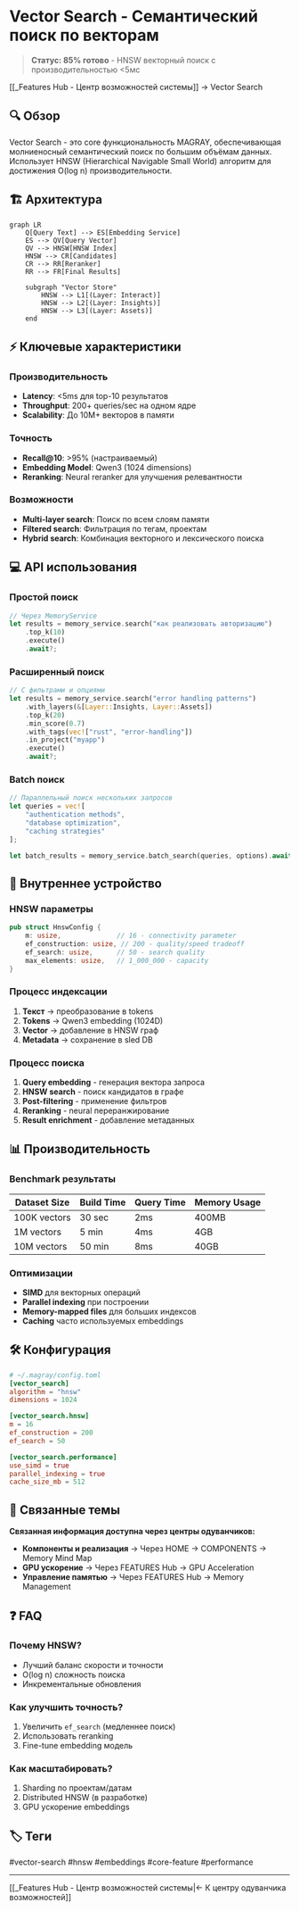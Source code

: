 # Vector Search - Семантический поиск по векторам

> **Статус: 85% готово** - HNSW векторный поиск с производительностью <5мс

[[_Features Hub - Центр возможностей системы]] → Vector Search

## 🔍 Обзор

Vector Search - это core функциональность MAGRAY, обеспечивающая молниеносный семантический поиск по большим объёмам данных. Использует HNSW (Hierarchical Navigable Small World) алгоритм для достижения O(log n) производительности.

## 🏗️ Архитектура

```mermaid
graph LR
    Q[Query Text] --> ES[Embedding Service]
    ES --> QV[Query Vector]
    QV --> HNSW[HNSW Index]
    HNSW --> CR[Candidates]
    CR --> RR[Reranker]
    RR --> FR[Final Results]
    
    subgraph "Vector Store"
        HNSW --> L1[(Layer: Interact)]
        HNSW --> L2[(Layer: Insights)]
        HNSW --> L3[(Layer: Assets)]
    end
```

## ⚡ Ключевые характеристики

### Производительность
- **Latency**: <5ms для top-10 результатов
- **Throughput**: 200+ queries/sec на одном ядре
- **Scalability**: До 10M+ векторов в памяти

### Точность
- **Recall@10**: >95% (настраиваемый)
- **Embedding Model**: Qwen3 (1024 dimensions)
- **Reranking**: Neural reranker для улучшения релевантности

### Возможности
- **Multi-layer search**: Поиск по всем слоям памяти
- **Filtered search**: Фильтрация по тегам, проектам
- **Hybrid search**: Комбинация векторного и лексического поиска

## 💻 API использования

### Простой поиск

```rust
// Через MemoryService
let results = memory_service.search("как реализовать авторизацию")
    .top_k(10)
    .execute()
    .await?;
```

### Расширенный поиск

```rust
// С фильтрами и опциями
let results = memory_service.search("error handling patterns")
    .with_layers(&[Layer::Insights, Layer::Assets])
    .top_k(20)
    .min_score(0.7)
    .with_tags(vec!["rust", "error-handling"])
    .in_project("myapp")
    .execute()
    .await?;
```

### Batch поиск

```rust
// Параллельный поиск нескольких запросов
let queries = vec![
    "authentication methods",
    "database optimization",
    "caching strategies"
];

let batch_results = memory_service.batch_search(queries, options).await?;
```

## 🔧 Внутреннее устройство

### HNSW параметры

```rust
pub struct HnswConfig {
    m: usize,              // 16 - connectivity parameter
    ef_construction: usize, // 200 - quality/speed tradeoff
    ef_search: usize,      // 50 - search quality
    max_elements: usize,   // 1_000_000 - capacity
}
```

### Процесс индексации

1. **Текст** → преобразование в tokens
2. **Tokens** → Qwen3 embedding (1024D)
3. **Vector** → добавление в HNSW граф
4. **Metadata** → сохранение в sled DB

### Процесс поиска

1. **Query embedding** - генерация вектора запроса
2. **HNSW search** - поиск кандидатов в графе
3. **Post-filtering** - применение фильтров
4. **Reranking** - neural переранжирование
5. **Result enrichment** - добавление метаданных

## 📊 Производительность

### Benchmark результаты

| Dataset Size | Build Time | Query Time | Memory Usage |
|-------------|------------|------------|--------------|
| 100K vectors | 30 sec | 2ms | 400MB |
| 1M vectors | 5 min | 4ms | 4GB |
| 10M vectors | 50 min | 8ms | 40GB |

### Оптимизации

- **SIMD** для векторных операций
- **Parallel indexing** при построении
- **Memory-mapped files** для больших индексов
- **Caching** часто используемых embeddings

## 🛠️ Конфигурация

```toml
# ~/.magray/config.toml
[vector_search]
algorithm = "hnsw"
dimensions = 1024

[vector_search.hnsw]
m = 16
ef_construction = 200
ef_search = 50

[vector_search.performance]
use_simd = true
parallel_indexing = true
cache_size_mb = 512
```

## 🔗 Связанные темы

**Связанная информация доступна через центры одуванчиков:**
- **Компоненты и реализация** → Через HOME → COMPONENTS → Memory Mind Map
- **GPU ускорение** → Через FEATURES Hub → GPU Acceleration
- **Управление памятью** → Через FEATURES Hub → Memory Management

## ❓ FAQ

### Почему HNSW?
- Лучший баланс скорости и точности
- O(log n) сложность поиска
- Инкрементальные обновления

### Как улучшить точность?
1. Увеличить `ef_search` (медленнее поиск)
2. Использовать reranking
3. Fine-tune embedding модель

### Как масштабировать?
1. Sharding по проектам/датам
2. Distributed HNSW (в разработке)
3. GPU ускорение embeddings

## 🏷️ Теги

#vector-search #hnsw #embeddings #core-feature #performance

---
[[_Features Hub - Центр возможностей системы|← К центру одуванчика возможностей]]